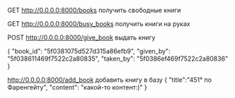 GET http://0.0.0.0:8000/books
получить свободные книги


GET http://0.0.0.0:8000/busy_books
получить  книги на руках


POST http://0.0.0.0:8000/give_book  выдать книгу

{
	"book_id": "5f0381075d527d315a86efb9",
	"given_by": "5f038611469f7522c2a80835",
	"taken_by": "5f0386ef469f7522c2a80836"
}


http://0.0.0.0:8000/add_book  добавить книгу в базу
{
	"title":"451° по Фаренгейту",
	"content": "какой-то контент:)"
}